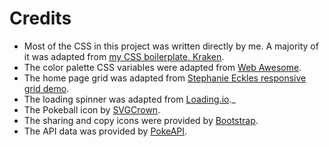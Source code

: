 # Credits

- Most of the CSS in this project was written directly by me. A majority of it was adapted from [my CSS boilerplate, Kraken](https://cferdinandi.github.io/kraken/).
- The color palette CSS variables were adapted from [Web Awesome](https://webawesome.com).
- The home page grid was adapted from [Stephanie Eckles responsive grid demo](https://smolcss.dev/#smol-css-grid). 
- The loading spinner was adapted from [Loading.io](https://loading.io/css/)._
- The Pokeball icon by [SVGCrown](https://www.svgcrown.com/download.php?category=pokeball&id=4).
- The sharing and copy icons were provided by [Bootstrap](https://icons.getbootstrap.com).
- The API data was provided by [PokeAPI](https://pokeapi.co).
